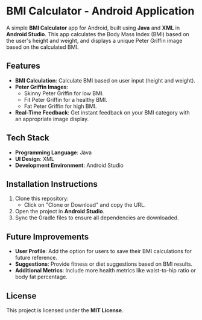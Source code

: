 # BMI Calculator - Android Application

A simple **BMI Calculator** app for Android, built using **Java** and **XML** in **Android Studio**. This app calculates the Body Mass Index (BMI) based on the user's height and weight, and displays a unique Peter Griffin image based on the calculated BMI.

## Features

- **BMI Calculation**: Calculate BMI based on user input (height and weight).
- **Peter Griffin Images**: 
  - Skinny Peter Griffin for low BMI.
  - Fit Peter Griffin for a healthy BMI.
  - Fat Peter Griffin for high BMI.
- **Real-Time Feedback**: Get instant feedback on your BMI category with an appropriate image display.

## Tech Stack

- **Programming Language**: Java
- **UI Design**: XML
- **Development Environment**: Android Studio

## Installation Instructions

1. Clone this repository:
   - Click on "Clone or Download" and copy the URL.
2. Open the project in **Android Studio**.
3. Sync the Gradle files to ensure all dependencies are downloaded.

## Future Improvements

- **User Profile**: Add the option for users to save their BMI calculations for future reference.
- **Suggestions**: Provide fitness or diet suggestions based on BMI results.
- **Additional Metrics**: Include more health metrics like waist-to-hip ratio or body fat percentage.
  
## License

This project is licensed under the **MIT License**.

